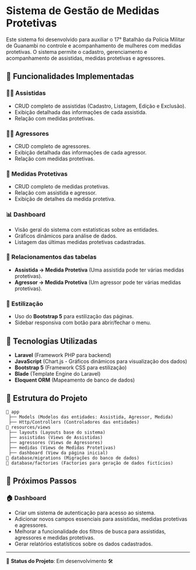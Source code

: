 # Sistema de Gestão de Medidas Protetivas

Este sistema foi desenvolvido para auxiliar o 17° Batalhão da Polícia Militar de Guanambi no controle e acompanhamento de mulheres com medidas protetivas. O sistema permite o cadastro, gerenciamento e acompanhamento de assistidas, medidas protetivas e agressores.

## 📌 Funcionalidades Implementadas
### 👩‍🦰 Assistidas
- CRUD completo de assistidas (Cadastro, Listagem, Edição e Exclusão).
- Exibição detalhada das informações de cada assistida.
- Relação com medidas protetivas.

### 👨‍⚖️ Agressores
- CRUD completo de agressores.
- Exibição detalhada das informações de cada agressor.
- Relação com medidas protetivas.

### 📜 Medidas Protetivas
- CRUD completo de medidas protetivas.
- Relação com assistida e agressor.
- Exibição de detalhes da medida protetiva.

### 📊 Dashboard
- Visão geral do sistema com estatísticas sobre as entidades.
- Gráficos dinâmicos para análise de dados.
- Listagem das últimas medidas protetivas cadastradas.

### 🔄 Relacionamentos das tabelas
- **Assistida → Medida Protetiva** (Uma assistida pode ter várias medidas protetivas).
- **Agressor → Medida Protetiva** (Um agressor pode ter várias medidas protetivas).

### 🎨 Estilização
- Uso do **Bootstrap 5** para estilização das páginas.
- Sidebar responsiva com botão para abrir/fechar o menu.

## 🚀 Tecnologias Utilizadas
- **Laravel** (Framework PHP para backend)
- **JavaScript**  (Chart.js - Gráficos dinâmicos para visualização dos dados)
- **Bootstrap 5** (Framework CSS para estilização)
- **Blade** (Template Engine do Laravel)
- **Eloquent ORM** (Mapeamento de banco de dados)

## 📂 Estrutura do Projeto
```
📁 app
 ├── Models (Modelos das entidades: Assistida, Agressor, Medida)
 ├── Http/Controllers (Controladores das entidades)
📁 resources/views
 ├── layouts (Layouts base do sistema)
 ├── assistidas (Views de Assistidas)
 ├── agressores (Views de Agressores)
 ├── medidas (Views de Medidas Protetivas)
 ├── dashboard (View da página inicial)
📁 database/migrations (Migrações do banco de dados)
📁 database/factories (Factories para geração de dados fictícios)
```

## 📌 Próximos Passos
### 🏠 Dashboard
- Criar um sistema de autenticação para acesso ao sistema.
- Adicionar novos campos essenciais para assistidas, medidas protetivas e agressores.
- Melhorar a funcionalidade dos filtros de busca para assistidas, agressores e medidas protetivas.
- Gerar relatórios estatísticos sobre os dados cadastrados.

---
📌 **Status do Projeto**: Em desenvolvimento 🛠️
